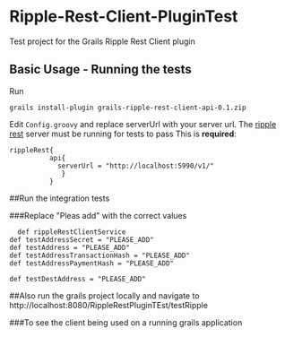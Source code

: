 Ripple-Rest-Client-PluginTest
=============================

Test project for the Grails Ripple Rest Client plugin


## Basic Usage - Running the tests
Run

`grails install-plugin grails-ripple-rest-client-api-0.1.zip `

Edit `Config.groovy` and replace serverUrl with your server url. The [ripple rest](https://github.com/ripple/ripple-rest) server must be running for tests to pass 
This is **required**:

    rippleRest{
              api{
                serverUrl = "http://localhost:5990/v1/"
                 }
              }

##Run the integration tests 

###Replace "Pleas add" with the correct values 

        
      def rippleRestClientService
    def testAddressSecret = "PLEASE_ADD"
    def testAddress = "PLEASE_ADD"
    def testAddressTransactionHash = "PLEASE_ADD"
    def testAddressPaymentHash = "PLEASE_ADD"

    def testDestAddress = "PLEASE_ADD"
    
##Also run the grails project locally and navigate to http://localhost:8080/RippleRestPluginTEst/testRipple

###To see the client being used on a running grails application


###
